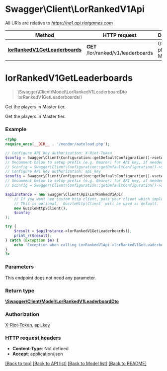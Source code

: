 # Swagger\Client\LorRankedV1Api

All URIs are relative to *https://na1.api.riotgames.com*

Method | HTTP request | Description
------------- | ------------- | -------------
[**lorRankedV1GetLeaderboards**](LorRankedV1Api.md#lorRankedV1GetLeaderboards) | **GET** /lor/ranked/v1/leaderboards | Get the players in Master tier.


# **lorRankedV1GetLeaderboards**
> \Swagger\Client\Model\LorRankedV1LeaderboardDto lorRankedV1GetLeaderboards()

Get the players in Master tier.

Get the players in Master tier.

### Example
```php
<?php
require_once(__DIR__ . '/vendor/autoload.php');

// Configure API key authorization: X-Riot-Token
$config = Swagger\Client\Configuration::getDefaultConfiguration()->setApiKey('X-Riot-Token', 'YOUR_API_KEY');
// Uncomment below to setup prefix (e.g. Bearer) for API key, if needed
// $config = Swagger\Client\Configuration::getDefaultConfiguration()->setApiKeyPrefix('X-Riot-Token', 'Bearer');
// Configure API key authorization: api_key
$config = Swagger\Client\Configuration::getDefaultConfiguration()->setApiKey('api_key', 'YOUR_API_KEY');
// Uncomment below to setup prefix (e.g. Bearer) for API key, if needed
// $config = Swagger\Client\Configuration::getDefaultConfiguration()->setApiKeyPrefix('api_key', 'Bearer');

$apiInstance = new Swagger\Client\Api\LorRankedV1Api(
    // If you want use custom http client, pass your client which implements `GuzzleHttp\ClientInterface`.
    // This is optional, `GuzzleHttp\Client` will be used as default.
    new GuzzleHttp\Client(),
    $config
);

try {
    $result = $apiInstance->lorRankedV1GetLeaderboards();
    print_r($result);
} catch (Exception $e) {
    echo 'Exception when calling LorRankedV1Api->lorRankedV1GetLeaderboards: ', $e->getMessage(), PHP_EOL;
}
?>
```

### Parameters
This endpoint does not need any parameter.

### Return type

[**\Swagger\Client\Model\LorRankedV1LeaderboardDto**](../Model/LorRankedV1LeaderboardDto.md)

### Authorization

[X-Riot-Token](../../README.md#X-Riot-Token), [api_key](../../README.md#api_key)

### HTTP request headers

 - **Content-Type**: Not defined
 - **Accept**: application/json

[[Back to top]](#) [[Back to API list]](../../README.md#documentation-for-api-endpoints) [[Back to Model list]](../../README.md#documentation-for-models) [[Back to README]](../../README.md)

